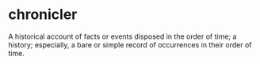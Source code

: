 # chronicler
A historical account of facts or events disposed in the order of time; a history; especially, a bare or simple record of occurrences in their order of time. 
